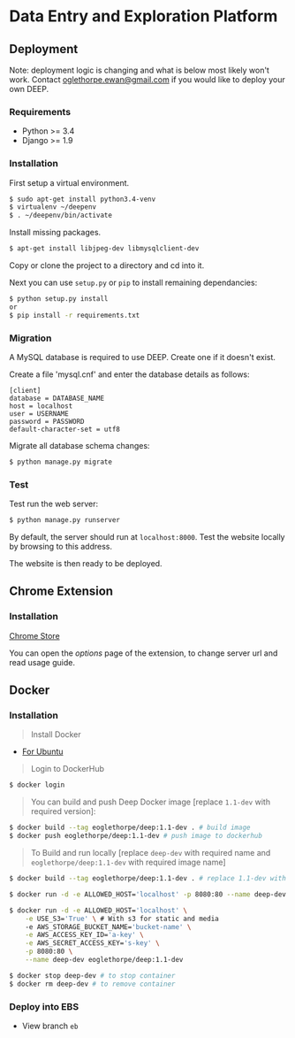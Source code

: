 # Data Entry and Exploration Platform

## Deployment
Note: deployment logic is changing and what is below most likely won't work. Contact oglethorpe.ewan@gmail.com if you would like to deploy your own DEEP.


### Requirements

* Python >= 3.4
* Django >= 1.9

### Installation

First setup a virtual environment.

```bash
$ sudo apt-get install python3.4-venv
$ virtualenv ~/deepenv
$ . ~/deepenv/bin/activate
```

Install missing packages.

```bash
$ apt-get install libjpeg-dev libmysqlclient-dev
```

Copy or clone the project to a directory and cd into it.

Next you can use ```setup.py``` or ```pip``` to install remaining dependancies:

```bash
$ python setup.py install
or
$ pip install -r requirements.txt
```



### Migration

A MySQL database is required to use DEEP. Create one if it doesn't exist.

Create a file 'mysql.cnf' and enter the database details as follows:

```
[client]
database = DATABASE_NAME
host = localhost
user = USERNAME
password = PASSWORD
default-character-set = utf8
```

Migrate all database schema changes:

```bash
$ python manage.py migrate
```

### Test

Test run the web server:

```bash
$ python manage.py runserver
```

By default, the server should run at `localhost:8000`. Test the website locally by browsing to this address.

The website is then ready to be deployed.

## Chrome Extension

### Installation
[Chrome Store](https://chrome.google.com/webstore/detail/deep-create-lead/eolekcokhpndiemngdnnicfmgehdgplp/)

You can open the *options* page of the extension, to change server url and read usage guide.

## Docker

### Installation
> Install Docker
- [For Ubuntu](https://docs.docker.com/engine/installation/linux/ubuntu/#install-from-a-package)

> Login to DockerHub

```bash
$ docker login
```
> You can build and push Deep Docker image [replace `1.1-dev` with required version]:

```bash
$ docker build --tag eoglethorpe/deep:1.1-dev . # build image
$ docker push eoglethorpe/deep:1.1-dev # push image to dockerhub
```

> To Build and run locally [replace `deep-dev` with required name and `eoglethorpe/deep:1.1-dev` with
  required image name]

```bash
$ docker build --tag eoglethorpe/deep:1.1-dev . # replace 1.1-dev with required version. build image

$ docker run -d -e ALLOWED_HOST='localhost' -p 8080:80 --name deep-dev eoglethorpe/deep:1.1-dev # run container

$ docker run -d -e ALLOWED_HOST='localhost' \
    -e USE_S3='True' \ # With s3 for static and media
    -e AWS_STORAGE_BUCKET_NAME='bucket-name' \
    -e AWS_ACCESS_KEY_ID='a-key' \
    -e AWS_SECRET_ACCESS_KEY='s-key' \
    -p 8080:80 \
    --name deep-dev eoglethorpe/deep:1.1-dev

$ docker stop deep-dev # to stop container
$ docker rm deep-dev # to remove container
```

### Deploy into EBS
- View branch `eb`
